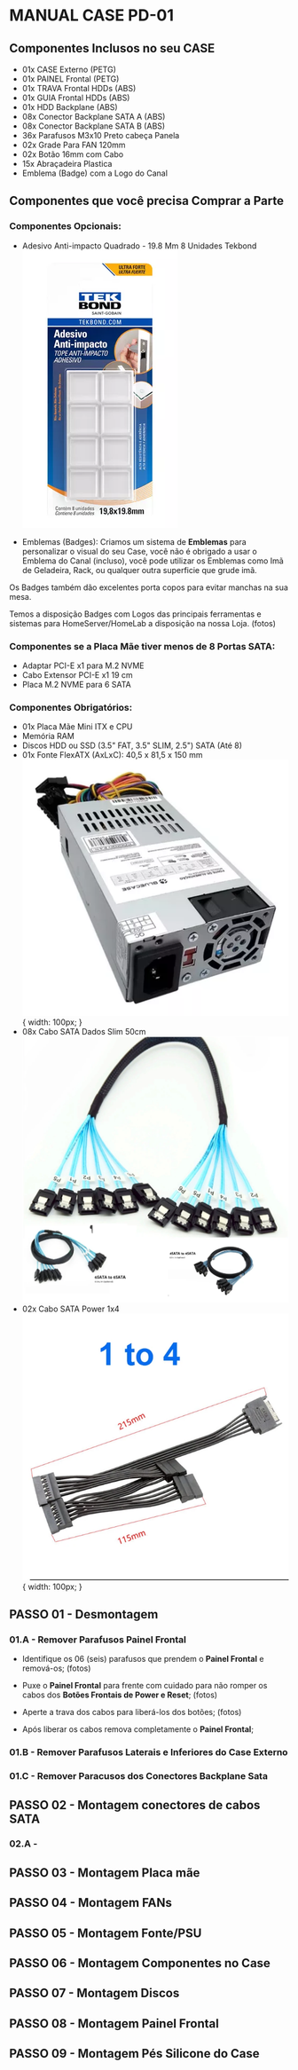 # MANUAL CASE PD-01

## Componentes Inclusos no seu CASE

* 01x CASE Externo (PETG)
* 01x PAINEL Frontal (PETG)
* 01x TRAVA Frontal HDDs (ABS)
* 01x GUIA Frontal HDDs (ABS)
* 01x HDD Backplane (ABS)
* 08x Conector Backplane SATA A (ABS)
* 08x Conector Backplane SATA B (ABS)
* 36x Parafusos M3x10 Preto cabeça Panela
* 02x Grade Para FAN 120mm
* 02x Botão 16mm com Cabo
* 15x Abraçadeira Plastica
* Emblema (Badge) com a Logo do Canal

## Componentes que você precisa Comprar a Parte

### Componentes Opcionais:

 * Adesivo Anti-impacto Quadrado - 19.8 Mm 8 Unidades Tekbond ![Adesivo Anti-impacto Quadrado - 19.8 Mm 8 Unidades Tekbond](https://raw.githubusercontent.com/ProletariosDigitais/CASES/main/PD-01/imagens/produtos/Adesivo%20Anti-impacto%20Quadrado%20-%2019.8%20Mm%208%20Unidades%20Tekbond.webp)

 * Emblemas (Badges): 
  Criamos um sistema de **Emblemas** para personalizar o visual do seu Case, você não é obrigado a usar o Emblema do Canal (incluso), você pode utilizar os Emblemas como Imã de Geladeira, Rack, ou qualquer outra superficie que grude imã.
  
  Os Badges também dão excelentes porta copos para evitar manchas na sua mesa.
  
  Temos a disposição Badges com Logos das principais ferramentas e sistemas para HomeServer/HomeLab a disposição na nossa Loja.
  (fotos)

### Componentes se a Placa Mãe tiver menos de 8 Portas SATA:

* Adaptar PCI-E x1 para M.2 NVME
* Cabo Extensor PCI-E x1 19 cm
* Placa M.2 NVME para 6 SATA

### Componentes Obrigatórios:

* 01x Placa Mãe Mini ITX e CPU
* Memória RAM
* Discos HDD ou SSD (3.5" FAT, 3.5" SLIM, 2.5") SATA (Até 8)
* 01x Fonte FlexATX (AxLxC): 40,5 x 81,5 x 150 mm ![Fonte FlexATX](https://raw.githubusercontent.com/ProletariosDigitais/CASES/main/PD-01/imagens/produtos/Fonte%20Atx%20Flex%201u%20Bluecase%20200w.webp) { width: 100px; }
* 08x Cabo SATA Dados Slim 50cm ![Cabo SATA Dados Slim 50cm](https://raw.githubusercontent.com/ProletariosDigitais/CASES/main/PD-01/imagens/produtos/SATA_dados_1x6.webp)
* 02x Cabo SATA Power 1x4 ![Cabo SATA Power 1x4](https://raw.githubusercontent.com/ProletariosDigitais/CASES/main/PD-01/imagens/produtos/SATA_power_1x4.webp) { width: 100px; }

## PASSO 01 - Desmontagem

### 01.A - Remover Parafusos Painel Frontal
  * Identifique os 06 (seis) parafusos que prendem o **Painel Frontal** e remová-os;
  (fotos)
  
  * Puxe o **Painel Frontal** para frente com cuidado para não romper os cabos dos **Botões Frontais de Power e Reset**;
  (fotos)
  
  * Aperte a trava dos cabos para liberá-los dos botões;
  (fotos)

  * Após liberar os cabos remova completamente o **Painel Frontal**;

### 01.B - Remover Parafusos Laterais e Inferiores do Case Externo
### 01.C - Remover Paracusos dos Conectores Backplane Sata

## PASSO 02 - Montagem conectores de cabos SATA

### 02.A - 

## PASSO 03 - Montagem Placa mãe

## PASSO 04 - Montagem FANs

## PASSO 05 - Montagem Fonte/PSU

## PASSO 06 - Montagem Componentes no Case

## PASSO 07 - Montagem Discos

## PASSO 08 - Montagem Painel Frontal

## PASSO 09 - Montagem Pés Silicone do Case
